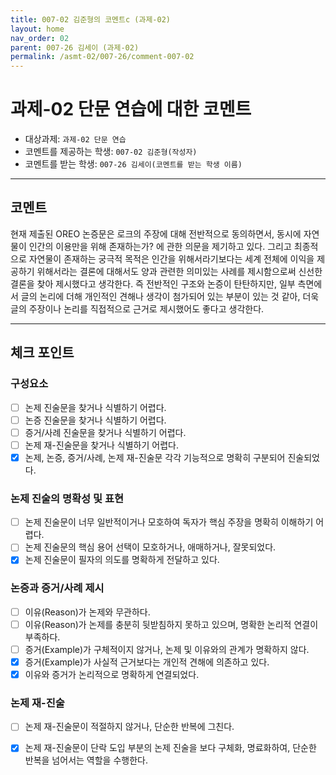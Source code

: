 ```yaml
---
title: 007-02 김준형의 코멘트c (과제-02) 
layout: home
nav_order: 02
parent: 007-26 김세이 (과제-02)
permalink: /asmt-02/007-26/comment-007-02
---
```


# 과제-02 단문 연습에 대한 코멘트

- 대상과제: `과제-02 단문 연습`
- 코멘트를 제공하는 학생: `007-02 김준형(작성자)` 
- 코멘트를 받는 학생: `007-26 김세이(코멘트를 받는 학생 이름)` 

---

## 코멘트

현재 제출된 OREO 논증문은 로크의 주장에 대해 전반적으로 동의하면서, 동시에 자연물이 인간의 이용만을 위해 존재하는가? 에 관한 의문을 제기하고 있다. 그리고 최종적으로 자연물이 존재하는 궁극적 목적은 인간을 위해서라기보다는 세계 전체에 이익을 제공하기 위해서라는 결론에 대해서도 양과 관련한 의미있는 사례를 제시함으로써 신선한 결론을 찾아 제시했다고 생각한다. 즉 전반적인 구조와 논증이 탄탄하지만, 일부 측면에서 글의 논리에 더해 개인적인 견해나 생각이 첨가되어 있는 부분이 있는 것 같아, 더욱 글의 주장이나 논리를 직접적으로 근거로 제시했어도 좋다고 생각한다. 

---

## 체크 포인트

### **구성요소**
- [ ] 논제 진술문을 찾거나 식별하기 어렵다.
- [ ] 논증 진술문을 찾거나 식별하기 어렵다.
- [ ] 증거/사례 진술문을 찾거나 식별하기 어렵다.
- [ ] 논제 재-진술문을 찾거나 식별하기 어렵다.
- [x] 논제, 논증, 증거/사례, 논제 재-진술문 각각 기능적으로 명확히 구분되어 진술되었다.

### **논제 진술의 명확성 및 표현**  
- [ ] 논제 진술문이 너무 일반적이거나 모호하여 독자가 핵심 주장을 명확히 이해하기 어렵다.  
- [ ] 논제 진술문의 핵심 용어 선택이 모호하거나, 애매하거나, 잘못되었다.  
- [x] 논제 진술문이 필자의 의도를 명확하게 전달하고 있다.  

### **논증과 증거/사례 제시**  
- [ ] 이유(Reason)가 논제와 무관하다.
- [ ] 이유(Reason)가 논제를 충분히 뒷받침하지 못하고 있으며, 명확한 논리적 연결이 부족하다.  
- [ ] 증거(Example)가 구체적이지 않거나, 논제 및 이유와의 관계가 명확하지 않다. 
- [x] 증거(Example)가 사실적 근거보다는 개인적 견해에 의존하고 있다.  
- [x] 이유와 증거가 논리적으로 명확하게 연결되었다.  

### **논제 재-진술**  
- [ ] 논제 재-진술문이 적절하지 않거나, 단순한 반복에 그친다.   
- [x] 논제 재-진술문이 단락 도입 부분의 논제 진술을 보다 구체화, 명료화하여, 단순한 반복을 넘어서는 역할을 수행한다.  

